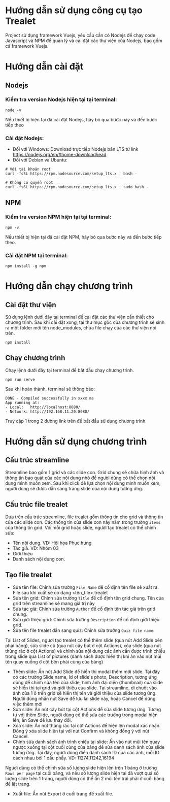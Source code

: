 # Hướng dẫn sử dụng công cụ tạo Trealet

Project sử dụng framework Vuejs, yêu cầu cần có Nodejs để chạy code Javascript và NPM để quản lý và cài đặt các thư viện của Nodejs, bao gồm cả framework Vuejs.

# Hướng dẫn cài đặt

## Nodejs

### Kiểm tra version Nodejs hiện tại tại terminal:
```
node -v
```
Nếu thiết bị hiện tại đã cài đặt Nodejs, hãy bỏ qua bước này và đến bước tiếp theo

### Cài đặt Nodejs:
- Đối với Windows: Download trực tiếp Nodejs bản LTS từ link https://nodejs.org/en/#home-downloadhead
- Đối với Debian và Ubuntu:
```
# Với tài khoản root
curl -fsSL https://rpm.nodesource.com/setup_lts.x | bash -

# Không có quyền root
curl -fsSL https://rpm.nodesource.com/setup_lts.x | sudo bash -
```

## NPM

### Kiểm tra version NPM hiện tại tại terminal:
```
npm -v
```
Nếu thiết bị hiện tại đã cài đặt NPM, hãy bỏ qua bước này và đến bước tiếp theo.

### Cài đặt NPM tại terminal:
```
npm install -g npm
```

# Hướng dẫn chạy chương trình

## Cài đặt thư viện
Sử dụng lệnh dưới đây tại terminal để cài đặt các thư viện cần thiết cho chương trình. Sau khi cài đặt xong, tại thư mục gốc của chương trình sẽ sinh ra một folder mới tên node_modules, chứa file chạy của các thư viện nói trên.
```
npm install
```

## Chạy chương trình
Chạy lệnh dưới đây tại terminal để bắt đầu chạy chương trình. 
```
npm run serve
```
Sau khi hoàn thành, terminal sẽ thông báo: 
```
DONE - Compiled successfully in xxxx ms
App running at:
- Local:   http://localhost:8080/ 
- Network: http://192.168.11.20:8080/
```
Truy cập 1 trong 2 đường link trên để bắt đầu sử dụng chương trình.

# Hướng dẫn sử dụng chương trình

## Cấu trúc streamline

Streamline bao gồm 1 grid và các slide con. 
Grid chung sẽ chứa hình ảnh và thông tin bao quát của các nội dung nhỏ để người dùng có thể chọn nội dung mình muốn xem.
Sau khi click để lựa chọn nội dung mình muốn xem, người dùng sẽ được dẫn sang trang slide của nội dung tương ứng. 

## Cấu trúc file trealet

Dựa trên cấu trúc streamline, file trealet gồm thông tin cho grid và thông tin của các slide con. Các thông tin của slide con này nằm trong trường ```items``` của thông tin grid.
Với mỗi grid hoặc slide, người tạo trealet có thể chỉnh sửa:
- Tên nội dung. VD: Hội họa Phục hưng
- Tác giả. VD: Nhóm 03
- Giới thiệu
- Danh sách nội dung con.

## Tạo file trealet
- Sửa tên file: Chỉnh sửa trường ```File Name``` để cố định tên file sẽ xuất ra. File sau khi xuất sẽ có dạng <tên_file>.trealet
- Sửa tên grid: Chỉnh sửa trường ```Title``` để cố định tên grid chung. Tên của grid trên streamline sẽ mang giá trị này
- Sửa tác giả: Chỉnh sửa trường ```Author``` để cố định tên tác giả trên grid chung. 
- Sửa giới thiệu grid: Chỉnh sửa trường ```Description``` để cố định giới thiệu grid.
- Sửa tên file trealet dẫn sang quiz: Chỉnh sửa trường ```Quiz file name```.

Tại List of Slides, người tạo trealet có thể thêm slide (qua nút Add Slide bên phải bảng), sửa slide cũ (qua nút cây bút ở cột Actions), xóa slide (qua nút thùng rác ở cột Actions) và chỉnh sửa nội dung các ảnh cần được trình chiếu trong slide qua List of pictures (danh sách được hiển thị khi ấn vào nút mũi tên quay xuống ở cột bên phải cùng của bảng)
- Thêm slide: Ấn nút Add Slide để hiển thị modal thêm mới slide. Tại đây có các trường Slide name, Id of slide's photo, Description, tương ứng dùng để chỉnh sửa tên của slide, hình ảnh đại diện (thumbnail) của slide sẽ hiển thị tại grid và giới thiệu của slide. Tại streamline, di chuột vào ảnh của 1 ô trên grid sẽ hiển thị tên và giới thiệu của slide tương ứng. Người dùng nhấn nút Save để lưu lại slide này, hoặc Cancel để dừng việc thêm mới
- Sửa slide: Ấn nút cây bút tại cột Actions để sửa slide tương ứng. Tương tự với thêm Slide, người dùng có thể sửa các trường trong modal hiện lên, ấn Save để lưu thay đổi.
- Xóa slide: Ấn nút thùng rác tại cột Actions để hiện lên modal xác nhận. Đồng ý xóa slide hiện tại với nút Confirm và không đồng ý với nút Cancel.
- Chỉnh sửa danh sách ảnh trình chiếu tại slide: Ấn vào nút mũi tên quay ngược xuống tại cột cuối cùng của bảng để sửa danh sách ảnh của slide tương ứng. Tại đây, người dùng điền danh sách ID của các ảnh, mỗi ID cách nhau bởi 1 dấu phẩy. 
VD: 11274,11242,16194

Người dùng có thể chỉnh sửa số lượng slide hiện lên trên 1 bảng ở trường ```Rows per page``` tại cuối bảng, và nếu số lượng slide hiện tại đã vượt quá số lượng slide trên 1 trang, người dùng có thể ấn 2 mũi tên trái phải ở cuối bảng để lật trang.

- Xuất file: Ấn nút Export ở cuối trang để xuất file.